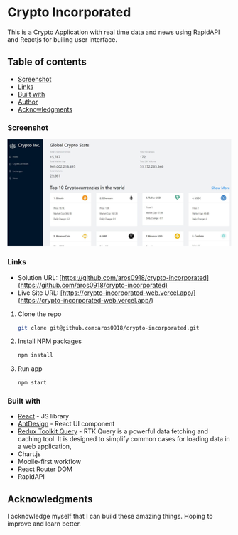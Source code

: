 # Crypto Incorporated

This is a Crypto Application with real time data and news using RapidAPI and Reactjs for builing user interface.

## Table of contents

- [Screenshot](#screenshot)
- [Links](#links)
- [Built with](#built-with)
- [Author](#author)
- [Acknowledgments](#acknowledgments)

### Screenshot

![](./screenshots/crypto.jpg)

### Links

- Solution URL: [https://github.com/aros0918/crypto-incorporated](https://github.com/aros0918/crypto-incorporated)
- Live Site URL: [https://crypto-incorporated-web.vercel.app/](https://crypto-incorporated-web.vercel.app/)

1. Clone the repo

   ```sh
   git clone git@github.com:aros0918/crypto-incorporated.git
   ```

2. Install NPM packages

   ```sh
   npm install
   ```

3. Run app

   ```sh
   npm start
   ```

### Built with

- [React](https://reactjs.org/) - JS library
- [AntDesign](https://ant.design/) - React UI component
- [Redux Toolkit Query](https://redux-toolkit.js.org/rtk-query/overview) - RTK Query is a powerful data fetching and caching tool. It is designed to simplify common cases for loading data in a web application,
- Chart.js
- Mobile-first workflow
- React Router DOM
- RapidAPI

## Acknowledgments

I acknowledge myself that I can build these amazing things. Hoping to improve and learn better.

